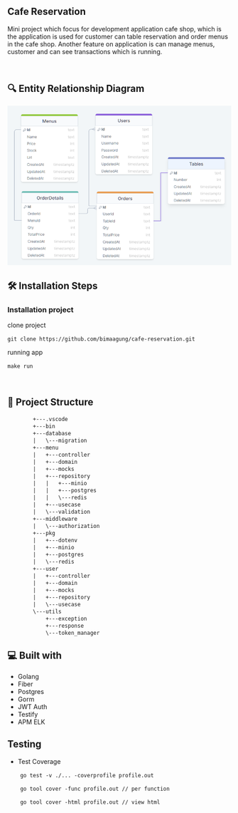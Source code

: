 ## Cafe Reservation
Mini project which focus for development application cafe shop, which is the application is used for customer can table reservation and order menus in the cafe shop.
Another feature on application is can manage menus, customer and can see transactions which is running.

<br>

## 🔍 Entity Relationship Diagram

<div align="center">
  
  <img src="https://raw.githubusercontent.com/bimaagung/cafe-reservation/master/erd.png" width="600">

</div>


## 🛠️ Installation Steps

### Installation project

clone project
``` bson
git clone https://github.com/bimaagung/cafe-reservation.git
```

running app
```bson 
make run
```

<br>

## 📁 Project Structure

```
        +---.vscode
        +---bin
        +---database
        |   \---migration
        +---menu
        |   +---controller
        |   +---domain
        |   +---mocks
        |   +---repository
        |   |   +---minio
        |   |   +---postgres
        |   |   \---redis
        |   +---usecase
        |   \---validation
        +---middleware
        |   \---authorization
        +---pkg
        |   +---dotenv
        |   +---minio
        |   +---postgres
        |   \---redis
        +---user
        |   +---controller
        |   +---domain
        |   +---mocks
        |   +---repository
        |   \---usecase
        \---utils
            +---exception
            +---response
            \---token_manager
```

## 💻 Built with

- Golang
- Fiber
- Postgres
- Gorm
- JWT Auth
- Testify
- APM ELK


## Testing
- Test Coverage
```bson
    go test -v ./... -coverprofile profile.out
```
```bson
    go tool cover -func profile.out // per function
```
```bson
    go tool cover -html profile.out // view html
```

